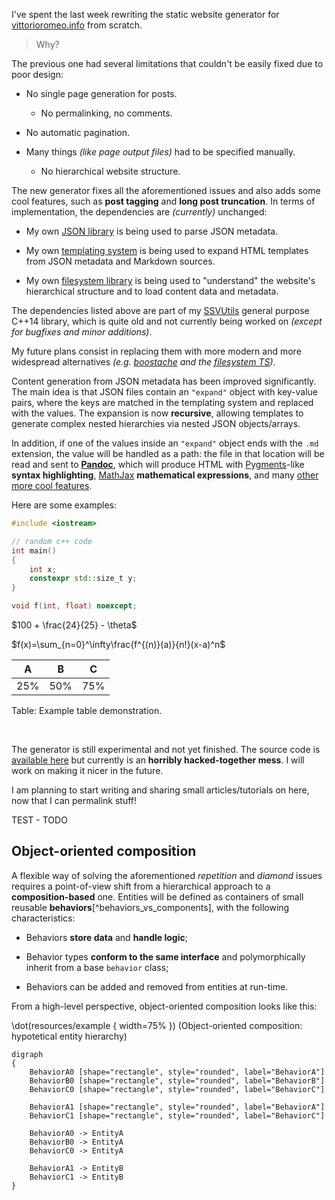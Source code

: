 I've spent the last week rewriting the static website generator for [vittorioromeo.info](http://vittorioromeo.info) from scratch.

> Why? 

The previous one had several limitations that couldn't be easily fixed due to poor design:

* No single page generation for posts.

    * No permalinking, no comments.

* No automatic pagination.

* Many things *(like page output files)* had to be specified manually.

    * No hierarchical website structure.


The new generator fixes all the aforementioned issues and also adds some cool features, such as **post tagging** and **long post truncation**. In terms of implementation, the dependencies are *(currently)* unchanged:

* My own [JSON library](https://github.com/SuperV1234/SSVUtils/tree/master/include/SSVUtils/Json) is being used to parse JSON metadata.

* My own [templating system](https://github.com/SuperV1234/SSVUtils/tree/master/include/SSVUtils/TemplateSystem) is being used to expand HTML templates from JSON metadata and Markdown sources. 

* My own [filesystem library](https://github.com/SuperV1234/SSVUtils/tree/master/include/SSVUtils/Core/FileSystem) is being used to "understand" the website's hierarchical structure and to load content data and metadata.

The dependencies listed above are part of my [SSVUtils](https://github.com/SuperV1234/SSVUtils) general purpose C++14 library, which is quite old and not currently being worked on *(except for bugfixes and minor additions)*.

My future plans consist in replacing them with more modern and more widespread alternatives *(e.g. [boostache](https://github.com/cierelabs/boostache) and the [filesystem TS](http://www.open-std.org/jtc1/sc22/wg21/docs/papers/2016/p0218r0.html))*.

Content generation from JSON metadata has been improved significantly. The main idea is that JSON files contain an `"expand"` object with key-value pairs, where the keys are matched in the templating system and replaced with the values. The expansion is now **recursive**, allowing templates to generate complex nested hierarchies via nested JSON objects/arrays.

In addition, if one of the values inside an `"expand"` object ends with the `.md` extension, the value will be handled as a path: the file in that location will be read and sent to [**Pandoc**](http://pandoc.org/), which will produce HTML with [Pygments](http://pygments.org/)-like **syntax highlighting**, [MathJax](https://www.mathjax.org/) **mathematical expressions**, and many [other more cool features](http://pandoc.org/MANUAL.html).

Here are some examples:

```cpp
#include <iostream>

// random c++ code
int main()
{
    int x;
    constexpr std::size_t y;
}

void f(int, float) noexcept;
```

$100 + \frac{24}{25} - \theta$

$f(x)=\sum_{n=0}^\infty\frac{f^{(n)}(a)}{n!}(x-a)^n$


|  A  |  B  |  C  |
|:---:|:---:|:---:|
| 25% | 50% | 75% |


Table: Example table demonstration.

<br>

The generator is still experimental and not yet finished. The source code is [available here](https://github.com/SuperV1234/vittorioromeo.info) but currently is an **horribly hacked-together mess**. I will work on making it nicer in the future.

I am planning to start writing and sharing small articles/tutorials on here, now that I can permalink stuff!




TEST - TODO


## Object-oriented composition

A flexible way of solving the aforementioned *repetition* and *diamond* issues requires a point-of-view shift from a hierarchical approach to a **composition-based** one. Entities will be defined as containers of small reusable **behaviors**[^behaviors_vs_components], with the following characteristics:

* Behaviors **store data** and **handle logic**;

* Behavior types **conform to the same interface** and polymorphically inherit from a base `behavior` class;

* Behaviors can be added and removed from entities at run-time.

From a high-level perspective, object-oriented composition looks like this:

\dot(resources/example { width=75% })
(Object-oriented composition: hypotetical entity hierarchy)
~~~~~~~~~~~~~~~~~~~~~~~~~~~~~~~~~~~~~~~~~~
digraph
{
    BehaviorA0 [shape="rectangle", style="rounded", label="BehaviorA"]
    BehaviorB0 [shape="rectangle", style="rounded", label="BehaviorB"]
    BehaviorC0 [shape="rectangle", style="rounded", label="BehaviorC"]

    BehaviorA1 [shape="rectangle", style="rounded", label="BehaviorA"]
    BehaviorC1 [shape="rectangle", style="rounded", label="BehaviorC"]

    BehaviorA0 -> EntityA
    BehaviorB0 -> EntityA
    BehaviorC0 -> EntityA

    BehaviorA1 -> EntityB
    BehaviorC1 -> EntityB
}
~~~~~~~~~~~~~~~~~~~~~~~~~~~~~~~~~~~~~~~~~~
